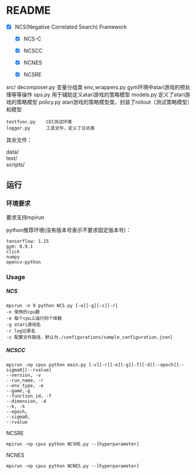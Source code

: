 # README

- [x] NCS(Negative Correlated Search) Framework
    - [x] NCS-C
    - [x] NCSCC
    - [x] NCNES
    - [x] NCSRE


src/
    decomposer.py   变量分组类
    env_wrappers.py gym环境中atari游戏的预处理等等操作
    ops.py          用于辅助定义atari游戏的策略模型
    models.py       定义了atari游戏的策略模型
    policy.py       atari游戏的策略模型类，封装了rollout（测试策略模型）和模型

    testfunc.py    CEC测试环境
    logger.py      工具文件，定义了日志类

其余文件：

data/                      
test/                     
scripts/                   


## 运行

### 环境要求

要求支持mpirun

python推荐环境(没有版本号表示不要求固定版本号)：

    tensorflow: 1.15
    gym: 0.9.1
    click 
    numpy
    opencv-python

### Usage

##### NCS

```
mpirun -n 9 python NCS.py [-e][-g][-c][-r]
-n 使用的cpu数
-e 每个cpu上运行的个体数
-g atari游戏名
-r log记录名
-c 配置文件路径，默认为./configurations/sample_configuration.json]
```



##### NCSCC

```
mpirun -np cpus python main.py [-v][-r][-e][-g][-f][-d][--epoch][--sigma0][--rvalue]
--version, -v     
--run_name, -r  
--env_type, -e   
--game,-g         
--function_id, -f 
--dimension, -d   
--k, -k       
--epoch,     
--sigma0,  
--rvalue 
```

NCSRE
```
mpirun -np cpus python NCSRE.py --[hyperparameter]
```

NCNES
```
mpirun -np cpus python NCNES.py --[hyperparameter]
```

